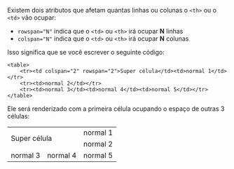 Existem dois atributos que afetam quantas linhas ou colunas o `<th>` ou o `<td>` vão ocupar:

* `rowspan="N"` indica que o `<td>` ou `<th>` irá ocupar **N** linhas
* `colspan="N"` indica que o `<td>` ou `<th>` irá ocupar **N** colunas 

Isso significa que se você escrever o seguinte código:

    <table>
        <tr><td colspan="2" rowspan="2">Super célula</td><td>normal 1</td></tr>
        <tr><td>normal 2</td></tr>
        <tr><td>normal 3</td><td>normal 4</td><td>normal 5</td></tr>
    </table>

Ele será renderizado com a primeira célula ocupando o espaço de outras 3 células:

<table>
<tr><td colspan="2" rowspan="2">Super célula</td><td>normal 1</td></tr>
<tr><td>normal 2</td></tr>
<tr><td>normal 3</td><td>normal 4</td><td>normal 5</td></tr>
</table>
